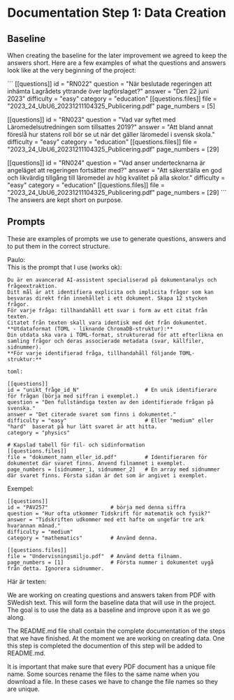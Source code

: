 # Documentation Step 1: Data Creation

## **Baseline**

When creating the baseline for the later improvement we agreed to keep the answers short. Here are a few examples of what the questions and answers look like at the very beginning of the project:

´´´
[[questions]]
id = "RN022"
question = "När beslutade regeringen att inhämta Lagrådets yttrande över lagförslaget?"
answer = "Den 22 juni 2023"
difficulty = "easy"
category = "education"
[[questions.files]]
file = "2023_24_UbU6_20231211104325_Publicering.pdf"
page_numbers = [5]


[[questions]]
id = "RN023"
question = "Vad var syftet med Läromedelsutredningen som tillsattes 2019?"
answer = "Att bland annat föreslå hur statens roll bör se ut när det gäller läromedel i svensk skola."
difficulty = "easy"
category = "education"
[[questions.files]]
file = "2023_24_UbU6_20231211104325_Publicering.pdf"
page_numbers = [29]


[[questions]]
id = "RN024"
question = "Vad anser undertecknarna är angeläget att regeringen fortsätter med?"
answer = "Att säkerställa en god och likvärdig tillgång till läromedel av hög kvalitet på alla skolor."
difficulty = "easy"
category = "education"
[[questions.files]]
file = "2023_24_UbU6_20231211104325_Publicering.pdf"
page_numbers = [29]
´´´
The answers are kept short on purpose.




## **Prompts**

These are examples of prompts we use to generate questions, answers and to put
them in the correct structure.

Paulo:</br>
This is the prompt that I use (works ok):
```
Du är en avancerad AI-assistent specialiserad på dokumentanalys och frågeextraktion. 
Ditt mål är att identifiera explicita och implicita frågor som kan besvaras direkt från innehållet i ett dokument. Skapa 12 stycken frågor. 
För varje fråga: tillhandahåll ett svar i form av ett citat från texten. 
Citatet från texten skall vara identisk med det från dokumentet. 
**Utdataformat (TOML - liknande ChromaDB-struktur):** 
Din utdata ska vara i TOML-format, strukturerad för att efterlikna en samling frågor och deras associerade metadata (svar, källfiler, sidnummer). 
**För varje identifierad fråga, tillhandahåll följande TOML-struktur:**

toml:

[[questions]]
id = "unikt_fråge_id_N"                     # En unik identifierare för frågan (börja med siffran i exemplet.)
question = "Den fullständiga texten av den identifierade frågan på svenska."
answer = "Det citerade svaret som finns i dokumentet."
difficulty = "easy"                         # Eller "medium" eller "hard"  baserat på hur lätt svaret är att hitta.
category = "physics" 

# Kapslad tabell för fil- och sidinformation
[[questions.files]]
file = "dokument_namn_eller_id.pdf"         # Identifieraren för dokumentet där svaret finns. Anvend filnamnet i exemplet. 
page_numbers = [sidnummer_1, sidnummer_2]   # En array med sidnummer där svaret finns. Första sidan är det som är angivet i exemplet.
```

Exempel:
```
[[questions]]
id = "PAV257"                    # börja med denna siffra
question = "Hur ofta utkommer Tidskrift för matematik och fysik?"
answer = "Tidskriften udkommer med ett hafte om ungefär tre ark hvarannan mânad."
difficulty = "medium"
category = "mathematics"         # Använd denna. 

[[questions.files]]
file = "Undervisningsmiljo.pdf"  # Använd detta filnamn.
page_numbers = [1]               # Första nummer i dokumentet uygå från detta. Ignorera sidnummer. 
```

Här är texten:


We are working on creating questions and answers taken from PDF with SWedish text.
This will form the baseline data that will use in the project. The goal is to use
the data as a baseline and improve upon it as we go along.

The README.md file shall contain the complete documentation of the steps that we
have finished. At the moment we are working on creating data. One this step is
completed the documention of this step will be added to README.md.

It is important that make sure that every PDF document has a unique file name.
Some sources rename the files to the same name when you download a file. In these
cases we have to change the file names so they are unique.
